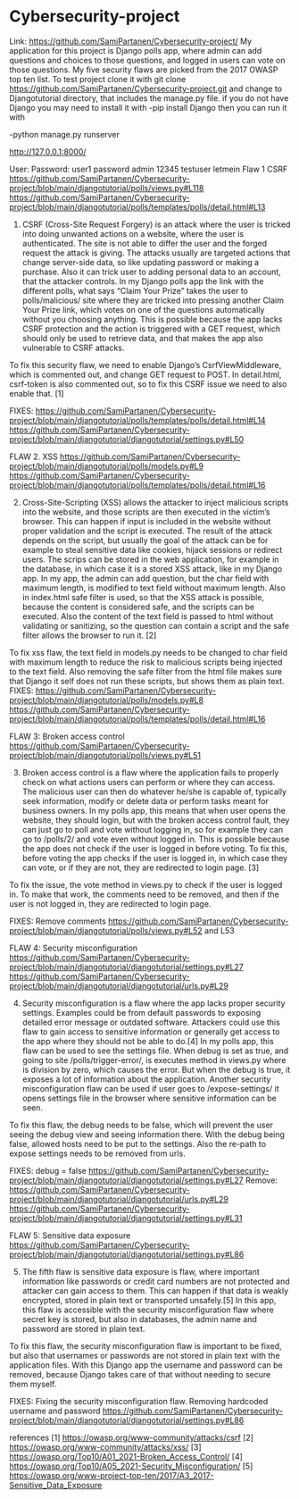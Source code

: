# Cybersecurity-project

Link: https://github.com/SamiPartanen/Cybersecurity-project/ 
My application for this project is Django polls app, where admin can add questions and choices to those questions, and logged in users can vote on those questions. My five security flaws are picked from the 2017 OWASP top ten list. 
To test project clone it with git clone https://github.com/SamiPartanen/Cybersecurity-project.git 
and change to Djangotutorial directory, that includes the manage.py file.
if you do not have Django you may need to install it with 
-pip install Django
then you can run it with 

-python manage.py runserver   

http://127.0.0.1:8000/

User:  	Password:
user1 	password
admin 	12345
testuser 	letmein
Flaw 1 CSRF
https://github.com/SamiPartanen/Cybersecurity-project/blob/main/djangotutorial/polls/views.py#L118 
https://github.com/SamiPartanen/Cybersecurity-project/blob/main/djangotutorial/polls/templates/polls/detail.html#L13 

1.	 CSRF (Cross-Site Request Forgery) is an attack where the user is tricked into doing unwanted actions on a website, where the user is authenticated. The site is not able to differ the user and the forged request the attack is giving. The attacks usually are targeted actions that change server-side data, so like updating password or making a purchase. Also it can trick user to adding personal data to an account, that the attacker controls. In my Django polls app the link with the different polls, what says “Claim Your Prize” takes the user to polls/malicious/ site where they are tricked into pressing another Claim Your Prize link, which votes on one of the questions automatically without you choosing anything. This is possible because the app lacks CSRF protection and the action is triggered with a GET request, which should only be used to retrieve data, and that makes the app also vulnerable to CSRF attacks. 

To fix this security flaw, we need to enable Django’s CsrfViewMiddleware, which is commented out, and change GET request to POST. In detail.html, csrf-token is also commented out, so to fix this CSRF issue we need to also enable that. [1]

FIXES: 
https://github.com/SamiPartanen/Cybersecurity-project/blob/main/djangotutorial/polls/templates/polls/detail.html#L14 
https://github.com/SamiPartanen/Cybersecurity-project/blob/main/djangotutorial/djangotutorial/settings.py#L50

FLAW 2. XSS
https://github.com/SamiPartanen/Cybersecurity-project/blob/main/djangotutorial/polls/models.py#L9
https://github.com/SamiPartanen/Cybersecurity-project/blob/main/djangotutorial/polls/templates/polls/detail.html#L16

2.	Cross-Site-Scripting (XSS) allows the attacker to inject malicious scripts into the website, and those scripts are then executed in the victim’s browser. This can happen if input is included in the website without proper validation and the script is executed. The result of the attack depends on the script, but usually the goal of the attack can be for example to steal sensitive data like cookies, hijack sessions or redirect users. The scrips can be stored in the web application, for example in the database, in which case it is a stored XSS attack, like in my Django app. In my app, the admin can add question, but the char field with maximum length, is modified to text field without maximum length. Also in index.html safe filter is used, so that the XSS attack is possible, because the content is considered safe, and the scripts can be executed. Also the content of the text field is passed to html without validating or sanitizing, so the question can contain a script and the safe filter allows the browser to run it. [2]

To fix xss flaw, the text field in models.py needs to be changed to char field with maximum length to reduce the risk to malicious scripts being injected to the text field.  Also removing the safe filter from the html file makes sure that Django it self does not run these scripts, but shows them as plain text. 
FIXES: 
https://github.com/SamiPartanen/Cybersecurity-project/blob/main/djangotutorial/polls/models.py#L8
https://github.com/SamiPartanen/Cybersecurity-project/blob/main/djangotutorial/polls/templates/polls/detail.html#L16

FLAW 3: Broken access control
https://github.com/SamiPartanen/Cybersecurity-project/blob/main/djangotutorial/polls/views.py#L51

3.	Broken access control is a flaw where the application fails to properly check on what actions users can perform or where they can access. The malicious user can then do whatever he/she is capable of, typically seek information, modify or delete data or perform tasks meant for business owners. In my polls app, this means that when user opens the website, they should login, but with the broken access control fault, they can just go to poll and vote without logging in, so for example they can go to /polls/2/ and vote even without logged in. This is possible because the app does not check if the user is logged in before voting. To fix this, before voting the app checks if the user is logged in, in which case they can vote, or if they are not, they are redirected to login page. [3]

To fix the issue, the vote method in views.py to check if the user is logged in. To make that work, the comments need to be removed, and then if the user is not logged in, they are redirected to login page. 

FIXES: 
Remove comments  https://github.com/SamiPartanen/Cybersecurity-project/blob/main/djangotutorial/polls/views.py#L52   and L53

FLAW 4: Security misconfiguration
https://github.com/SamiPartanen/Cybersecurity-project/blob/main/djangotutorial/djangotutorial/settings.py#L27
https://github.com/SamiPartanen/Cybersecurity-project/blob/main/djangotutorial/djangotutorial/urls.py#L29


4.	Security misconfiguration is a flaw where the app lacks proper security settings. Examples could be from default passwords to exposing detailed error message or outdated software. Attackers could use this flaw to gain access to sensitive information or generally get access to the app where they should not be able to do.[4] In my polls app, this flaw can be used to see the settings file. When debug is set as true, and going to site /polls/trigger-error/, is executes method in views.py where is division by zero, which causes the error. But when the debug is true, it exposes a lot of information about the application. Another security misconfiguration flaw can be used if user goes to    /expose-settings/ it opens settings file in the browser where sensitive information can be seen. 

To fix this flaw, the debug needs to be false, which will prevent the user seeing the debug view and seeing information there. With the debug being false, allowed hosts need to be put to the settings. Also the re-path to expose settings needs to be removed from urls. 

FIXES:
debug = false https://github.com/SamiPartanen/Cybersecurity-project/blob/main/djangotutorial/djangotutorial/settings.py#L27 
Remove: https://github.com/SamiPartanen/Cybersecurity-project/blob/main/djangotutorial/djangotutorial/urls.py#L29
https://github.com/SamiPartanen/Cybersecurity-project/blob/main/djangotutorial/djangotutorial/settings.py#L31


FLAW 5: Sensitive data exposure
https://github.com/SamiPartanen/Cybersecurity-project/blob/main/djangotutorial/djangotutorial/settings.py#L86

5.	The fifth flaw is sensitive data exposure is flaw, where important information like passwords or credit card numbers are not protected and attacker can gain access to them. This can happen if that data is weakly encrypted, stored in plain text or transported unsafely.[5] In this app, this flaw is accessible with the security misconfiguration flaw where secret key is stored, but also in databases, the admin name and password are stored in plain text. 

To fix this flaw, the security misconfiguration flaw is important to be fixed, but also that usernames or passwords are not stored in plain text with the application files. With this Django app the username and password can be removed, because Django takes care of that without needing to secure them myself. 

FIXES: Fixing the security misconfiguration flaw.
Removing hardcoded username and password https://github.com/SamiPartanen/Cybersecurity-project/blob/main/djangotutorial/djangotutorial/settings.py#L86 



references
[1] https://owasp.org/www-community/attacks/csrf 
[2] https://owasp.org/www-community/attacks/xss/
[3] https://owasp.org/Top10/A01_2021-Broken_Access_Control/
[4] https://owasp.org/Top10/A05_2021-Security_Misconfiguration/ 
[5] https://owasp.org/www-project-top-ten/2017/A3_2017-Sensitive_Data_Exposure 

